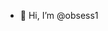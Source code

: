 - 👋 Hi, I’m @obsess1
<!---
obsess1/obsess1 is a ✨ special ✨ repository because its `README.md` (this file) appears on your GitHub profile.
You can click the Preview link to take a look at your changes.
--->
